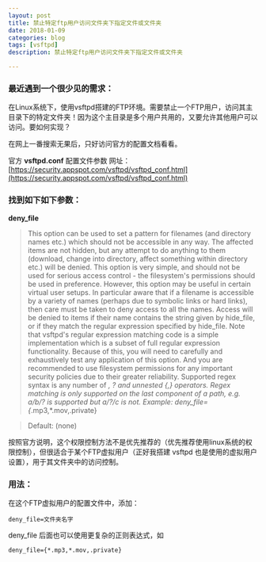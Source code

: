 ```yaml
---
layout: post
title: 禁止特定ftp用户访问文件夹下指定文件或文件夹
date: 2018-01-09
categories: blog
tags: [vsftpd]
description: 禁止特定ftp用户访问文件夹下指定文件或文件夹

---
```


### 最近遇到一个很少见的需求：

在Linux系统下，使用vsftpd搭建的FTP环境。需要禁止一个FTP用户，访问其主目录下的特定文件夹！因为这个主目录是多个用户共用的，又要允许其他用户可以访问。要如何实现？

在网上一番搜索无果后，只好访问官方的配置文档看看。

官方 **vsftpd.conf** 配置文件参数
网址：[https://security.appspot.com/vsftpd/vsftpd_conf.html](https://security.appspot.com/vsftpd/vsftpd_conf.html)

### 找到如下如下参数：

**deny_file**

> This option can be used to set a pattern for filenames (and directory names etc.) which should not be accessible in any way. The affected items are not hidden, but any attempt to do anything to them (download, change into directory, affect something within directory etc.) will be denied. This option is very simple, and should not be used for serious access control - the filesystem's permissions should be used in preference. However, this option may be useful in certain virtual user setups. In particular aware that if a filename is accessible by a variety of names (perhaps due to symbolic links or hard links), then care must be taken to deny access to all the names. Access will be denied to items if their name contains the string given by hide_file, or if they match the regular expression specified by hide_file. Note that vsftpd's regular expression matching code is a simple implementation which is a subset of full regular expression functionality. Because of this, you will need to carefully and exhaustively test any application of this option. And you are recommended to use filesystem permissions for any important security policies due to their greater reliability. Supported regex syntax is any number of *, ? and unnested {,} operators. Regex matching is only supported on the last component of a path, e.g. a/b/? is supported but a/?/c is not. Example: deny_file={*.mp3,*.mov,.private}

> Default: (none)

按照官方说明，这个权限控制方法不是优先推荐的（优先推荐使用linux系统的权限控制），但很适合于某个FTP虚拟用户（正好我搭建 vsftpd 也是使用的虚拟用户设置），用于其文件夹中的访问控制。

### 用法：

在这个FTP虚拟用户的配置文件中，添加：

`deny_file=文件夹名字`

deny_file 后面也可以使用更复杂的正则表达式，如

`deny_file={*.mp3,*.mov,.private}`
